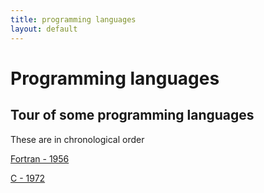 ```yaml
---
title: programming languages
layout: default
---
```


Programming languages
=====================

Tour of some programming languages
----------------------------------

These are in chronological order

[Fortran - 1956](fortran)

[C - 1972](c)
